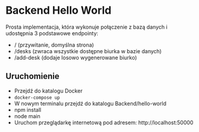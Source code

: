 # Backend Hello World
Prosta implementacja, która wykonuje połączenie z bazą danych i udostępnia 3 podstawowe endpointy:
- / (przywitanie, domyślna strona)
- /desks (zwraca wszystkie dostępne biurka w bazie danych)
- /add-desk (dodaje losowo wygenerowane biurko)

## Uruchomienie
- Przejdź do katalogu Docker
- `docker-compose up`
- W nowym terminalu przejdź do katalogu Backend/hello-world
- npm install
- node main
- Uruchom przeglądarkę internetową pod adresem: http://localhost:50000
